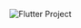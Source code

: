 
![Flutter Project](https://github.com/shane-abh/ecommerce-fashion-project/assets/65544944/9a201515-2f40-45db-89f0-15d301ed9c82)
